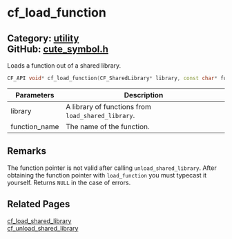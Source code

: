 [](../header.md ':include')

# cf_load_function

Category: [utility](/api_reference?id=utility)  
GitHub: [cute_symbol.h](https://github.com/RandyGaul/cute_framework/blob/master/include/cute_symbol.h)  
---

Loads a function out of a shared library.

```cpp
CF_API void* cf_load_function(CF_SharedLibrary* library, const char* function_name);
```

Parameters | Description
--- | ---
library | A library of functions from `load_shared_library`.
function_name | The name of the function.

## Remarks

The function pointer is not valid after calling `unload_shared_library`. After obtaining the function pointer with `load_function`
you must typecast it yourself. Returns `NULL` in the case of errors.

## Related Pages

[cf_load_shared_library](/utility/cf_load_shared_library.md)  
[cf_unload_shared_library](/utility/cf_unload_shared_library.md)  

